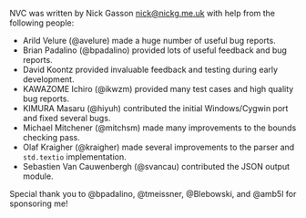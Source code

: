 NVC was written by Nick Gasson <nick@nickg.me.uk> with help from the
following people:

- Arild Velure (@avelure) made a huge number of useful bug reports.
- Brian Padalino (@bpadalino) provided lots of useful feedback and bug
  reports.
- David Koontz provided invaluable feedback and testing during early
  development.
- KAWAZOME Ichiro (@ikwzm) provided many test cases and high quality bug
  reports.
- KIMURA Masaru (@hiyuh) contributed the initial Windows/Cygwin port and
  fixed several bugs.
- Michael Mitchener (@mitchsm) made many improvements to the bounds
  checking pass.
- Olaf Kraigher (@kraigher) made several improvements to the parser and
  `std.textio` implementation.
- Sebastien Van Cauwenbergh (@svancau) contributed the JSON output
  module.

Special thank you to @bpadalino, @tmeissner, @Blebowski, and @amb5l for
sponsoring me!
